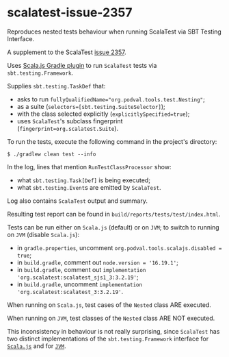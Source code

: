# scalatest-issue-2357

Reproduces nested tests behaviour when running ScalaTest via SBT Testing Interface.

A supplement to the ScalaTest [issue 2357](https://github.com/scalatest/scalatest/issues/2357).

Uses [Scala.js Gradle plugin](https://github.com/dubinsky/scalajs-gradle)
to run `ScalaTest` tests via `sbt.testing.Framework`.

Supplies `sbt.testing.TaskDef` that:
- asks to run `fullyQualifiedName="org.podval.tools.test.Nesting"`;
- as a suite (`selectors=[sbt.testing.SuiteSelector]`);
- with the class selected explicitly (`explicitlySpecified=true`);
- uses `ScalaTest`'s subclass fingerprint (`fingerprint=org.scalatest.Suite`).

To run the tests, execute the following command in the project's directory:
```shell
$ ./gradlew clean test --info
```

In the log, lines that mention `RunTestClassProcessor` show:
- what `sbt.testing.Task[Def]` is being executed;
- what `sbt.testing.Event`s are emitted by `ScalaTest`.

Log also contains `ScalaTest` output and summary.

Resulting test report can be found in `build/reports/tests/test/index.html`.

Tests can be run either on `Scala.js` (default) or on `JVM`;
to switch to running on `JVM` (disable `Scala.js`):
- in `gradle.properties`, uncomment `org.podval.tools.scalajs.disabled = true`;
- in `build.gradle`, comment out `node.version = '16.19.1'`;
- in `build.gradle`, comment out `implementation 'org.scalatest:scalatest_sjs1_3:3.2.19'`;
- in `build.gradle`, uncomment `implementation 'org.scalatest:scalatest_3:3.2.19'`.

When running on `Scala.js`, test cases of the `Nested` class ARE executed.

When running on `JVM`, test classes of the `Nested` class ARE NOT executed.

This inconsistency in behaviour is not really surprising,
since `ScalaTest` has two distinct implementations of the `sbt.testing.Framework` interface 
for [`Scala.js`](https://github.com/scalatest/scalatest/blob/main/js/core/src/main/scala/org/scalatest/tools/Framework.scala) and
for [`JVM`](https://github.com/scalatest/scalatest/blob/main/jvm/core/src/main/scala/org/scalatest/tools/Framework.scala).
